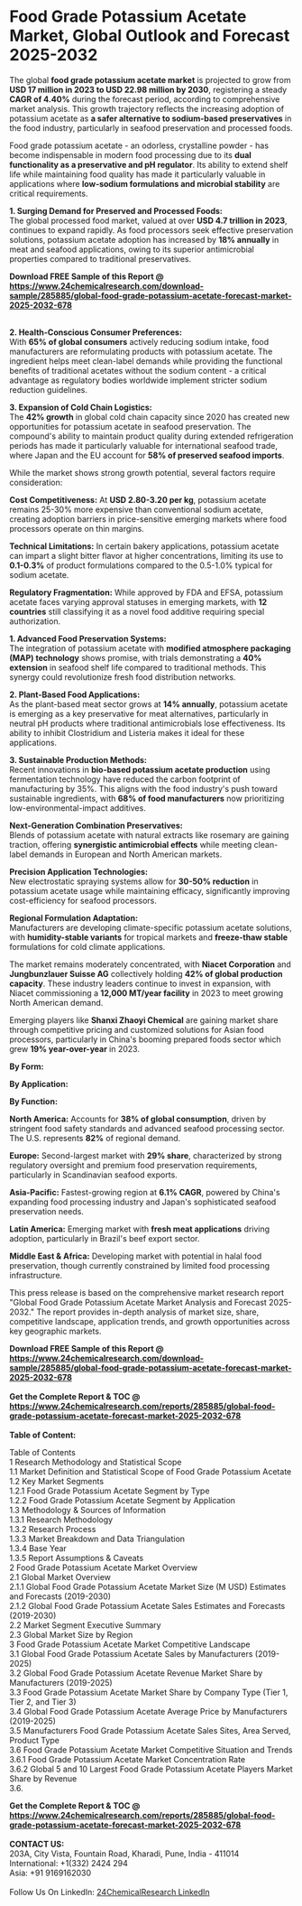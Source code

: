 <h1>Food Grade Potassium Acetate Market, Global Outlook and Forecast 2025-2032</h1><p>The global <strong>food grade potassium acetate market</strong> is projected to grow from <strong>USD 17 million in 2023 to USD 22.98 million by 2030</strong>, registering a steady <strong>CAGR of 4.40%</strong> during the forecast period, according to comprehensive market analysis. This growth trajectory reflects the increasing adoption of potassium acetate as <strong>a safer alternative to sodium-based preservatives</strong> in the food industry, particularly in seafood preservation and processed foods.</p><p>Food grade potassium acetate - an odorless, crystalline powder - has become indispensable in modern food processing due to its <strong>dual functionality as a preservative and pH regulator</strong>. Its ability to extend shelf life while maintaining food quality has made it particularly valuable in applications where <strong>low-sodium formulations and microbial stability</strong> are critical requirements.</p><p><strong>1. Surging Demand for Preserved and Processed Foods:</strong><br>
The global processed food market, valued at over <strong>USD 4.7 trillion in 2023</strong>, continues to expand rapidly. As food processors seek effective preservation solutions, potassium acetate adoption has increased by <strong>18% annually</strong> in meat and seafood applications, owing to its superior antimicrobial properties compared to traditional preservatives.</p><div><b>Download FREE Sample of this Report @ 
            <a href="https://www.24chemicalresearch.com/download-sample/285885/global-food-grade-potassium-acetate-forecast-market-2025-2032-678">
            https://www.24chemicalresearch.com/download-sample/285885/global-food-grade-potassium-acetate-forecast-market-2025-2032-678</a></b></div><br><p><strong>2. Health-Conscious Consumer Preferences:</strong><br>
With <strong>65% of global consumers</strong> actively reducing sodium intake, food manufacturers are reformulating products with potassium acetate. The ingredient helps meet clean-label demands while providing the functional benefits of traditional acetates without the sodium content - a critical advantage as regulatory bodies worldwide implement stricter sodium reduction guidelines.</p><p><strong>3. Expansion of Cold Chain Logistics:</strong><br>
The <strong>42% growth</strong> in global cold chain capacity since 2020 has created new opportunities for potassium acetate in seafood preservation. The compound's ability to maintain product quality during extended refrigeration periods has made it particularly valuable for international seafood trade, where Japan and the EU account for <strong>58% of preserved seafood imports</strong>.</p><p>While the market shows strong growth potential, several factors require consideration:</p><p><strong>Cost Competitiveness:</strong> At <strong>USD 2.80-3.20 per kg</strong>, potassium acetate remains 25-30% more expensive than conventional sodium acetate, creating adoption barriers in price-sensitive emerging markets where food processors operate on thin margins.</p><p><strong>Technical Limitations:</strong> In certain bakery applications, potassium acetate can impart a slight bitter flavor at higher concentrations, limiting its use to <strong>0.1-0.3%</strong> of product formulations compared to the 0.5-1.0% typical for sodium acetate.</p><p><strong>Regulatory Fragmentation:</strong> While approved by FDA and EFSA, potassium acetate faces varying approval statuses in emerging markets, with <strong>12 countries</strong> still classifying it as a novel food additive requiring special authorization.</p><p><strong>1. Advanced Food Preservation Systems:</strong><br>
The integration of potassium acetate with <strong>modified atmosphere packaging (MAP) technology</strong> shows promise, with trials demonstrating a <strong>40% extension</strong> in seafood shelf life compared to traditional methods. This synergy could revolutionize fresh food distribution networks.</p><p><strong>2. Plant-Based Food Applications:</strong><br>
As the plant-based meat sector grows at <strong>14% annually</strong>, potassium acetate is emerging as a key preservative for meat alternatives, particularly in neutral pH products where traditional antimicrobials lose effectiveness. Its ability to inhibit Clostridium and Listeria makes it ideal for these applications.</p><p><strong>3. Sustainable Production Methods:</strong><br>
Recent innovations in <strong>bio-based potassium acetate production</strong> using fermentation technology have reduced the carbon footprint of manufacturing by 35%. This aligns with the food industry's push toward sustainable ingredients, with <strong>68% of food manufacturers</strong> now prioritizing low-environmental-impact additives.</p><p><strong>Next-Generation Combination Preservatives:</strong><br>
    Blends of potassium acetate with natural extracts like rosemary are gaining traction, offering <strong>synergistic antimicrobial effects</strong> while meeting clean-label demands in European and North American markets.</p><p><strong>Precision Application Technologies:</strong><br>
    New electrostatic spraying systems allow for <strong>30-50% reduction</strong> in potassium acetate usage while maintaining efficacy, significantly improving cost-efficiency for seafood processors.</p><p><strong>Regional Formulation Adaptation:</strong><br>
    Manufacturers are developing climate-specific potassium acetate solutions, with <strong>humidity-stable variants</strong> for tropical markets and <strong>freeze-thaw stable</strong> formulations for cold climate applications.</p><p>The market remains moderately concentrated, with <strong>Niacet Corporation</strong> and <strong>Jungbunzlauer Suisse AG</strong> collectively holding <strong>42% of global production capacity</strong>. These industry leaders continue to invest in expansion, with Niacet commissioning a <strong>12,000 MT/year facility</strong> in 2023 to meet growing North American demand.</p><p>Emerging players like <strong>Shanxi Zhaoyi Chemical</strong> are gaining market share through competitive pricing and customized solutions for Asian food processors, particularly in China's booming prepared foods sector which grew <strong>19% year-over-year</strong> in 2023.</p><p><strong>By Form:</strong></p><p><strong>By Application:</strong></p><p><strong>By Function:</strong></p><p><strong>North America:</strong> Accounts for <strong>38% of global consumption</strong>, driven by stringent food safety standards and advanced seafood processing sector. The U.S. represents <strong>82%</strong> of regional demand.</p><p><strong>Europe:</strong> Second-largest market with <strong>29% share</strong>, characterized by strong regulatory oversight and premium food preservation requirements, particularly in Scandinavian seafood exports.</p><p><strong>Asia-Pacific:</strong> Fastest-growing region at <strong>6.1% CAGR</strong>, powered by China's expanding food processing industry and Japan's sophisticated seafood preservation needs.</p><p><strong>Latin America:</strong> Emerging market with <strong>fresh meat applications</strong> driving adoption, particularly in Brazil's beef export sector.</p><p><strong>Middle East &amp; Africa:</strong> Developing market with potential in halal food preservation, though currently constrained by limited food processing infrastructure.</p><p>This press release is based on the comprehensive market research report "Global Food Grade Potassium Acetate Market Analysis and Forecast 2025-2032." The report provides in-depth analysis of market size, share, competitive landscape, application trends, and growth opportunities across key geographic markets.</p><div><b>Download FREE Sample of this Report @ 
            <a href="https://www.24chemicalresearch.com/download-sample/285885/global-food-grade-potassium-acetate-forecast-market-2025-2032-678">
            https://www.24chemicalresearch.com/download-sample/285885/global-food-grade-potassium-acetate-forecast-market-2025-2032-678</a></b></div><br><div><b>Get the Complete Report & TOC @ 
            <a href="https://www.24chemicalresearch.com/reports/285885/global-food-grade-potassium-acetate-forecast-market-2025-2032-678">
            https://www.24chemicalresearch.com/reports/285885/global-food-grade-potassium-acetate-forecast-market-2025-2032-678</a></b></div><br>
            <b>Table of Content:</b><p>Table of Contents<br />
1 Research Methodology and Statistical Scope<br />
1.1 Market Definition and Statistical Scope of Food Grade Potassium Acetate<br />
1.2 Key Market Segments<br />
1.2.1 Food Grade Potassium Acetate Segment by Type<br />
1.2.2 Food Grade Potassium Acetate Segment by Application<br />
1.3 Methodology & Sources of Information<br />
1.3.1 Research Methodology<br />
1.3.2 Research Process<br />
1.3.3 Market Breakdown and Data Triangulation<br />
1.3.4 Base Year<br />
1.3.5 Report Assumptions & Caveats<br />
2 Food Grade Potassium Acetate Market Overview<br />
2.1 Global Market Overview<br />
2.1.1 Global Food Grade Potassium Acetate Market Size (M USD) Estimates and Forecasts (2019-2030)<br />
2.1.2 Global Food Grade Potassium Acetate Sales Estimates and Forecasts (2019-2030)<br />
2.2 Market Segment Executive Summary<br />
2.3 Global Market Size by Region<br />
3 Food Grade Potassium Acetate Market Competitive Landscape<br />
3.1 Global Food Grade Potassium Acetate Sales by Manufacturers (2019-2025)<br />
3.2 Global Food Grade Potassium Acetate Revenue Market Share by Manufacturers (2019-2025)<br />
3.3 Food Grade Potassium Acetate Market Share by Company Type (Tier 1, Tier 2, and Tier 3)<br />
3.4 Global Food Grade Potassium Acetate Average Price by Manufacturers (2019-2025)<br />
3.5 Manufacturers Food Grade Potassium Acetate Sales Sites, Area Served, Product Type<br />
3.6 Food Grade Potassium Acetate Market Competitive Situation and Trends<br />
3.6.1 Food Grade Potassium Acetate Market Concentration Rate<br />
3.6.2 Global 5 and 10 Largest Food Grade Potassium Acetate Players Market Share by Revenue<br />
3.6.</p><div><b>Get the Complete Report & TOC @ 
            <a href="https://www.24chemicalresearch.com/reports/285885/global-food-grade-potassium-acetate-forecast-market-2025-2032-678">
            https://www.24chemicalresearch.com/reports/285885/global-food-grade-potassium-acetate-forecast-market-2025-2032-678</a></b></div><br><b>CONTACT US:</b><br>
            203A, City Vista, Fountain Road, Kharadi, Pune, India - 411014<br>
            International: +1(332) 2424 294<br>
            Asia: +91 9169162030 <br><br>
            Follow Us On LinkedIn: <a href="https://www.linkedin.com/company/24chemicalresearch/">24ChemicalResearch LinkedIn</a>
